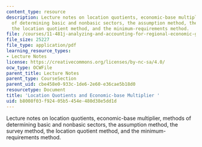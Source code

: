 ```yaml
---
content_type: resource
description: Lecture notes on location quotients, economic-base multiplier, methods
  of determining basic and nonbasic sectors, the assumption method, the survey method,
  the location quotient method, and the minimum-requirements method.
file: /courses/11-481j-analyzing-and-accounting-for-regional-economic-growth-spring-2009/b8008f03f92405b5454e480d38e5dd1d_MIT11_481Js09_lec06.pdf
file_size: 25227
file_type: application/pdf
learning_resource_types:
- Lecture Notes
license: https://creativecommons.org/licenses/by-nc-sa/4.0/
ocw_type: OCWFile
parent_title: Lecture Notes
parent_type: CourseSection
parent_uid: cbe458e0-933c-1de6-2e60-e36cae5b18d0
resourcetype: Document
title: 'Location Quotients and Economic-base Multiplier '
uid: b8008f03-f924-05b5-454e-480d38e5dd1d
---
```

Lecture notes on location quotients, economic-base multiplier, methods of determining basic and nonbasic sectors, the assumption method, the survey method, the location quotient method, and the minimum-requirements method.